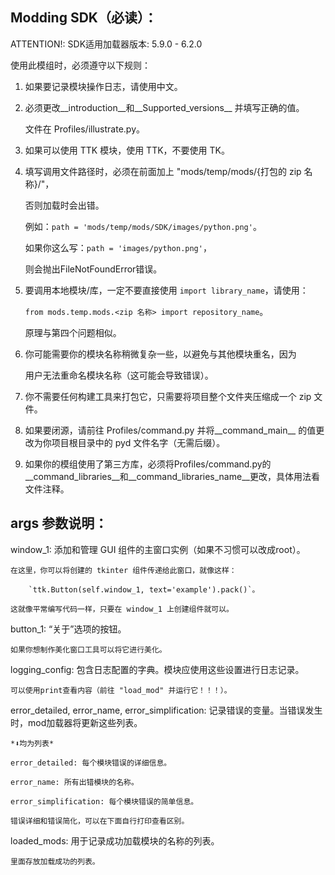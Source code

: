 ## Modding SDK（必读）：

ATTENTION!: SDK适用加载器版本: 5.9.0 - 6.2.0

使用此模组时，必须遵守以下规则：

1. 如果要记录模块操作日志，请使用中文。

2. 必须更改__introduction__和__Supported_versions__ 并填写正确的值。

   文件在 Profiles/illustrate.py。

4. 如果可以使用 TTK 模块，使用 TTK，不要使用 TK。

5. 填写调用文件路径时，必须在前面加上 "mods/temp/mods/{打包的 zip 名称}/"，

    否则加载时会出错。

    例如：`path = 'mods/temp/mods/SDK/images/python.png'`。

    如果你这么写：`path = 'images/python.png'`，

    则会抛出FileNotFoundError错误。

7. 要调用本地模块/库，一定不要直接使用 `import library_name`，请使用：

    `from mods.temp.mods.<zip 名称> import repository_name`。

    原理与第四个问题相似。

9. 你可能需要你的模块名称稍微复杂一些，以避免与其他模块重名，因为

    用户无法重命名模块名称（这可能会导致错误）。

11. 你不需要任何构建工具来打包它，只需要将项目整个文件夹压缩成一个 zip 文件。

12. 如果要闭源，请前往 Profiles/command.py 并将__command_main__ 的值更改为你项目根目录中的 pyd 文件名字（无需后缀）。

13. 如果你的模组使用了第三方库，必须将Profiles/command.py的__command_libraries__和__command_libraries_name__更改，具体用法看文件注释。



## args 参数说明：

window_1: 添加和管理 GUI 组件的主窗口实例（如果不习惯可以改成root）。

    在这里，你可以将创建的 tkinter 组件传递给此窗口，就像这样：
    
        `ttk.Button(self.window_1, text='example').pack()`。
    
    这就像平常编写代码一样，只要在 window_1 上创建组件就可以。

button_1: “关于”选项的按钮。

    如果你想制作美化窗口工具可以将它进行美化。

logging_config: 包含日志配置的字典。模块应使用这些设置进行日志记录。

    可以使用print查看内容（前往 "load_mod" 并运行它！！！）。

error_detailed, error_name, error_simplification: 记录错误的变量。当错误发生时，mod加载器将更新这些列表。

    *⬇均为列表*
    
    error_detailed: 每个模块错误的详细信息。
    
    error_name: 所有出错模块的名称。
    
    error_simplification: 每个模块错误的简单信息。

    错误详细和错误简化，可以在下面自行打印查看区别。

loaded_mods: 用于记录成功加载模块的名称的列表。
    
    里面存放加载成功的列表。
